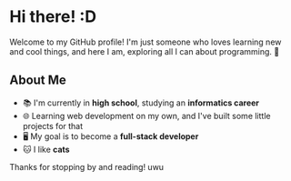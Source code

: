 # Hi there! :D 
Welcome to my GitHub profile! I'm just someone who loves learning new and cool things, and here I am, exploring all I can about programming. 🚀  

## About Me  
- 📚 I'm currently in **high school**, studying an **informatics career**  
- 🌐 Learning web development on my own, and I've built some little projects for that   
- 🖥️ My goal is to become a **full-stack developer**    
- 🐱 I like **cats**    

Thanks for stopping by and reading! uwu  

